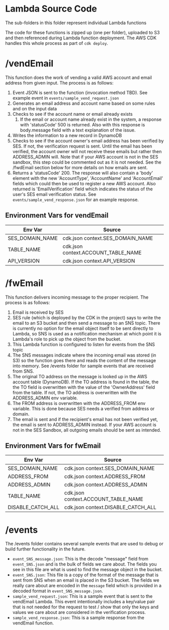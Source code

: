 # Lambda Source Code
The sub-folders in this folder represent individual Lambda functions

The code for these functions is zipped up (one per folder), uploaded to S3 and then referenced during Lambda function deployment.  The AWS CDK handles this whole process as part of `cdk deploy`.

# /vendEmail
This function does the work of vending a valid AWS account and email address from given input. The process is as follows:
1. Event JSON is sent to the function (invocation method TBD). See example event in `events/sample_vend_request.json`
2. Generates an email address and account name based on some rules and on the input data  
3. Checks to see if the account name or email already exists
    1. If the email or account name already exist in the system, a response with 'statusCode' 500 is returned. Also with this response is body.message field with a text explanation of the issue.
4. Writes the information to a new record in DynamoDB
5. Checks to see if the account owner's email address has been verified by SES.  If not, the verification request is sent.  Until the email has been verified, the account owner will not receive these emails but rather then ADDRESS_ADMIN will.  Note that if your AWS account is not in the SES sandbox, this step could be commented out as it is not needed. See the /fwdEmail section below for more details on how emails are sent.
6. Returns a 'statusCode' 200. The response will also contain a 'body' element with the new 'AccountType', 'AccountName' and 'AccountEmail' fields which could then be used to register a new AWS account. Also returned is 'EmailVerification' field which indicates the status of the user's SES email verification status.  See `events/sample_vend_response.json` for an example response.

## Environment Vars for vendEmail
|Env Var|Source|
|--|--|
|SES_DOMAIN_NAME | cdk.json context.SES_DOMAIN_NAME
|TABLE_NAME | cdk.json context.ACCOUNT_TABLE_NAME
|API_VERSION | cdk.json context.API_VERSION

# /fwEmail
This function delivers incoming message to the proper recipient.  The process is as follows:
1. Email is received by SES
2. SES rule (which is deployed by the CDK in the project) says to write the email to an S3 bucket and then send a message to an SNS topic.  There is currently no option for the email object itself to be sent directly to Lambda, so SNS is used as a notification mechanism at which point it is Lambda's role to pick up the object from the bucket.
3. This Lambda function is configured to listen for events from the SNS topic
4. The SNS messages indicate where the incoming email was stored (in S3) so the function goes there and reads the content of the message into memory.  See /events folder for sample events that are received from SNS.
5. The original TO address on the message is looked up in the AWS account table (DynamoDB).  If the TO address is found in the table, the the TO field is overwritten with the value of the 'OwnerAddress' field from the table.  If not, the TO address is overwritten with the ADDRESS_ADMIN env variable.
6. The FROM address is overwritten with the ADDRESS_FROM env variable.  This is done because SES needs a verified from address or domain.
7. The email is sent and if the recipient's email has not been verified yet, the email is sent to ADDRESS_ADMIN instead.  If your AWS account is not in the SES Sandbox, all outgoing emails should be sent as intended.

## Environment Vars for fwEmail
|Env Var|Source|
|--|--|
|SES_DOMAIN_NAME | cdk.json context.SES_DOMAIN_NAME
|ADDRESS_FROM | cdk.json context.ADDRESS_FROM
|ADDRESS_ADMIN | cdk.json context.ADDRESS_ADMIN
|TABLE_NAME | cdk.json context.ACCOUNT_TABLE_NAME
|DISABLE_CATCH_ALL | cdk.json context.DISABLE_CATCH_ALL

# /events
The /events folder contains several sample events that are used to debug or build further functionality in the future.

- `event_SNS_message.json`: This is the decode "message" field from `event_SNS.json` and is the bulk of fields we care about.  The fields you see in this file are what is used to find the message object in the bucket. 
- `event_SNS.json`: This file is a copy of the format of the message that is sent from SNS when an email is placed in the S3 bucket.  The fields we really care about are encoded in the `message` field which is provided in a decoded format in `event_SNS_message.json`.
- `sample_vend_request.json`: This is a sample event that is sent to the vendEmail Lambda.  This event intentionally includes a key/value pair that is not needed for the request to test / show that only the keys and values we care about are considered in the verification process.
- `sample_vend_response.json`: This is a sample response from the vendEmail function.
